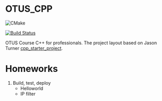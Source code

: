 # OTUS_CPP

![CMake](https://github.com/qrealka/OTUS_CPP/workflows/CMake/badge.svg)

[![Build Status](https://travis-ci.com/qrealka/OTUS_CPP.svg?branch=main)](https://travis-ci.com/qrealka/OTUS_CPP)

OTUS Course C++ for professionals. The project layout based on Jason Turner [cpp_starter_project](https://github.com/lefticus/cpp_starter_project).


# Homeworks
1. Build, test, deploy
    * Helloworld
    * IP filter
